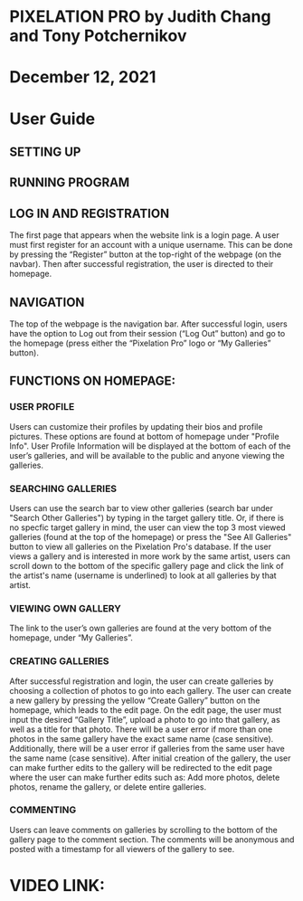 # PIXELATION PRO by Judith Chang and Tony Potchernikov
# December 12, 2021
# User Guide

## SETTING UP


## RUNNING PROGRAM


## LOG IN AND REGISTRATION
The first page that appears when the website link is a login page. A user must first register for an account with a unique username. This can be done by pressing the “Register” button at the top-right of the webpage (on the navbar). Then after successful registration, the user is directed to their homepage.

## NAVIGATION
The top of the webpage is the navigation bar. After successful login, users have the option to Log out from their session (“Log Out” button) and go to the homepage (press either the “Pixelation Pro” logo or “My Galleries” button).


## FUNCTIONS ON HOMEPAGE:

### USER PROFILE
Users can customize their profiles by updating their bios and profile pictures. These options are found at bottom of homepage under "Profile Info". User Profile Information will be displayed at the bottom of each of the user’s galleries, and will be available to the public and anyone viewing the galleries.

### SEARCHING GALLERIES
Users can use the search bar to view other galleries (search bar under "Search Other Galleries") by typing in the target gallery title. Or, if there is no specfic target gallery in mind, the user can view the top 3 most viewed galleries (found at the top of the homepage) or press the "See All Galleries" button to view all galleries on the Pixelation Pro's database. If the user views a gallery and is interested in more work by the same artist, users can scroll down to the bottom of the specific gallery page and click the link of the artist's name (username is underlined) to look at all galleries by that artist.

### VIEWING OWN GALLERY
The link to the user’s own galleries are found at the very bottom of the homepage, under “My Galleries”.

### CREATING GALLERIES
After successful registration and login, the user can create galleries by choosing a collection of photos to go into each gallery. The user can create a new gallery by pressing the yellow “Create Gallery” button on the homepage, which leads to the edit page. On the edit page, the user must input the desired “Gallery Title”, upload a photo to go into that gallery, as well as a title for that photo. There will be a user error if more than one photos in the same gallery have the exact same name (case sensitive). Additionally, there will be a user error if galleries from the same user have the same name (case sensitive). After initial creation of the gallery, the user can make further edits to the gallery will be redirected to the edit page where the user can make further edits such as: Add more photos, delete photos, rename the gallery, or delete entire galleries.

### COMMENTING
Users can leave comments on galleries by scrolling to the bottom of the gallery page to the comment section. The comments will be anonymous and posted with a timestamp for all viewers of the gallery to see.

# VIDEO LINK: